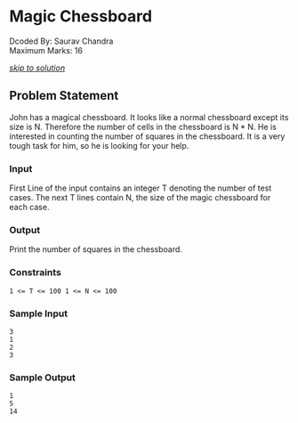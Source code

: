 # Magic Chessboard
Dcoded By: Saurav Chandra \
Maximum Marks: 16

[*skip to solution*](https://github.com/onodnawij/Dcoder-Challenges-Write-Ups/blob/master/Hard/Magic%20Chessboard/solution.md)

## Problem Statement
John has a magical chessboard. It looks like a normal chessboard except its size is N. Therefore the number of cells in the chessboard is N * N. He is interested in counting the number of squares in the chessboard. It is a very tough task for him, so he is looking for your help.

### Input
First Line of the input contains an integer T denoting the number of test cases. The next T lines contain N, the size of the magic chessboard for each case.

### Output
Print the number of squares in the chessboard.

### Constraints
```
1 <= T <= 100 1 <= N <= 100
```

### Sample Input
```
3
1
2
3
```
### Sample Output
```
1
5
14
```
